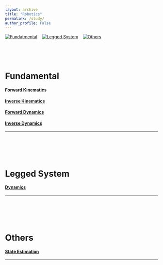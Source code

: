 ```yaml
---
layout: archive
title: "Robotics"
permalink: /study/
author_profile: False
---
```


[![Fundatmental](https://img.shields.io/badge/Fundamental-EBEBEB?style=flat-square)](#fundamental)&nbsp;&nbsp;&nbsp;&nbsp;[![Legged System](https://img.shields.io/badge/Lagged_System-EBEBEB?style=flat-square)](#legged-system)&nbsp;&nbsp;&nbsp;&nbsp;[![Others](https://img.shields.io/badge/Others-EBEBEB?style=flat-square)](#others)

<br/>
<br/>
<br/>

# Fundamental
#### [Forward Kinematics](./coming_soon.md)   
#### [Inverse Kinematics](./test1.md)   
#### [Forward Dynamics](./coming_soon.md)   
#### [Inverse Dynamics](./coming_soon.md)
---   

<br/>
<br/>
<br/>
<br/>

# Legged System
#### [Dynamics](./coming_soon.md)   
---
<br/>
<br/>
<br/>
<br/>

# Others
#### [State Estimation](./coming_soon.md)   
---
